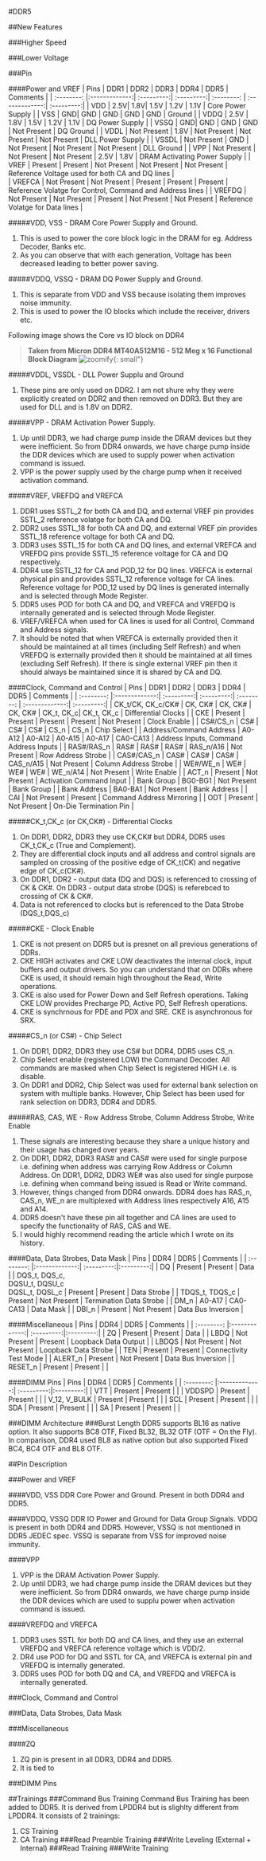 #DDR5

##New Features

###Higher Speed

###Lower Voltage

###Pin

####Power and VREF
|  Pins  |      DDR1      |   DDR2    |      DDR3      |      DDR4      |   DDR5    |   Comments    |
| :--------: |:-------------:| :---------:| :---------:| :--------: | :-------------:| :---------:|
| VDD | 2.5V| 1.8V| 1.5V | 1.2V | 1.1V | Core Power Supply |
| VSS | GND| GND | GND | GND | GND | Ground |
| VDDQ  | 2.5V | 1.8V | 1.5V | 1.2V | 1.1V | DQ Power Supply |
| VSSQ | GND| GND | GND | GND | Not Present | DQ Ground |
| VDDL | Not Present | 1.8V | Not Present | Not Present | Not Present | DLL Power Supply |
| VSSDL | Not Present | GND | Not Present | Not Present | Not Present | DLL Ground |
| VPP | Not Present | Not Present | Not Present | 2.5V | 1.8V | DRAM Activating Power Supply |
| VREF | Present | Present | Not Present | Not Present | Not Present | Reference Voltage used for both CA and DQ lines |    
| VREFCA | Not Present | Not Present | Present | Present | Present | Reference Volatge for Control, Command and Address lines |
| VREFDQ | Not Present | Not Present | Present | Not Present | Not Present | Reference Volatge for Data lines |

#####VDD, VSS - DRAM Core Power Supply and Ground.  
1. This is used to power the core block logic in the DRAM for eg. Address Decoder, Banks etc.<br>
2. As you can observe that with each generation, Voltage has been decreased leading to better power saving.

#####VDDQ, VSSQ - DRAM DQ Power Supply and Ground.
1. This is separate from VDD and VSS because isolating them improves noise immunity.<br>
2. This is used to power the IO blocks which include the receiver, drivers etc.

Following image shows the Core vs IO block on DDR4
> **Taken from Micron DDR4 MT40A512M16 - 512 Meg x 16 Functional Block Diagram**
> ![zoomify](images/Core_vs_IO.png){: small"}

#####VDDL, VSSDL - DLL Power Supplu and Ground
1. These pins are only used on DDR2. I am not shure why they were explicitly created on DDR2 and then removed on DDR3. But they are used for DLL and is 1.8V on DDR2.
   
#####VPP - DRAM Activation Power Supply.  
1. Up until DDR3, we had charge pump inside the DRAM devices but they were inefficient. So from DDR4 onwards, we have charge pump inside the DDR devices which are used to supply power when activation command is issued.
2. VPP is the power supply used by the charge pump when it received activation command.

#####VREF, VREFDQ and VREFCA
1. DDR1 uses SSTL_2 for both CA and DQ, and external VREF pin provides SSTL_2 reference volatge for both CA and DQ.
2. DDR2 uses SSTL_18 for both CA and DQ, and external VREF pin provides SSTL_18 reference voltage for both CA and DQ.
3. DDR3 uses SSTL_15 for both CA and DQ lines, and  external VREFCA and VREFDQ pins provide SSTL_15 reference voltage for CA and DQ respectively.
4. DDR4 use SSTL_12 for CA and POD_12 for DQ lines. VREFCA is external physical pin and provides SSTL_12 reference voltage for CA lines. Reference voltage for POD_12 used by DQ lines is generated internally and is selected through Mode Register.
5. DDR5 uses POD for both CA and DQ, and VREFCA and VREFDQ is internally generated and is selected through Mode Register.
6. VREF/VREFCA when used for CA lines is used for all Control, Command and Address signals.
7. It should be noted that when VREFCA is externally provided then it should be maintained at all times (including Self Refresh) and when VREFDQ is externally provided then it should be maintained at all times (excluding Self Refresh). If there is single external VREF pin then it should always be maintained since it is shared by CA and DQ.

####Clock, Command and Control
|  Pins  |      DDR1      |   DDR2    |      DDR3      |      DDR4      |   DDR5    |   Comments    |
| :--------: |:-------------:| :---------:| :---------:| :--------: | :-------------:| :---------:|
| CK_t/CK, CK_c/CK#  | CK, CK# | CK, CK# | CK, CK# | CK_t, CK_c| CK_t, CK_c | Differential Clocks |
| CKE | Present | Present | Present | Present | Not Present | Clock Enable |
| CS#/CS_n | CS# | CS# | CS# | CS_n | CS_n | Chip Select |
| Address/Command Address | A0-A12 | A0-A12 | A0-A15 | A0-A17 | CA0-CA13 | Address Inputs, Command Address Inputs |
| RAS#/RAS_n | RAS# | RAS# | RAS# | RAS_n/A16 | Not Present | Row Address Strobe |
| CAS#/CAS_n | CAS# | CAS# | CAS# | CAS_n/A15 | Not Present | Column Address Strobe |
| WE#/WE_n | WE# | WE# | WE# | WE_n/A14 | Not Present | Write Enable |
| ACT_n |   Present    |      Not Present | Activation Command Input |
| Bank Group | BG0-BG1 |     Not Present | Bank Group |
| Bank Address | BA0-BA1 |     Not Present | Bank Address |
| CAI | Not Present |     Present | Command Address Mirroring |
| ODT | Present |     Not Present | On-Die Termination Pin |

#####CK_t,CK_c (or CK,CK#) - Differential Clocks
1. On DDR1, DDR2, DDR3 they use CK,CK# but DDR4, DDR5 uses CK_t,CK_c (True and Complement).
2. They are differential clock inputs and all address and control signals are sampled on crossing of the positive edge of CK_t(CK) and negative edge of CK_c(CK#).
3. On DDR1, DDR2 - output data (DQ and DQS) is referenced to crossing of CK & CK#. On DDR3 - output data strobe (DQS) is referebced to crossing of CK & CK#.
4. Data is not referenced to clocks but is referenced to the Data Strobe (DQS_t,DQS_c)

#####CKE - Clock Enable
1. CKE is not present on DDR5 but is presnet on all previous generations of DDRs.
2. CKE HIGH activates and CKE LOW deactivates the internal clock, input buffers and output drivers. So you can understand that on DDRs where CKE is used, it should remain high throughout the Read, Write operations.
3. CKE is also used for Power Down and Self Refresh operations. Taking CKE LOW provides Precharge PD, Active PD, Self Refresh operations.
4. CKE is synchrnous for PDE and PDX and SRE. CKE is asynchronous for SRX.

#####CS_n (or CS#) - Chip Select
1. On DDR1, DDR2, DDR3 they use CS# but DDR4, DDR5 uses CS_n.
2. Chip Select enable (registered LOW) the Command Decoder. All commands are masked when Chip Select is registered HIGH i.e. is disable.
3. On DDR1 and DDR2, Chip Select was used for external bank selection on system with multiple banks. However, Chip Select has been used for rank selection on DDR3, DDR4 and DDR5.

#####RAS, CAS, WE - Row Address Strobe, Column Address Strobe, Write Enable
1. These signals are interesting because they share a unique history and their usage has changed over years.
2. On DDR1, DDR2, DDR3 RAS# and CAS#  were used for single purpose i.e. defining when address  was carrying Row Address or Column Address. On DDR1, DDR2, DDR3 WE# was also used for single purpose i.e. defining when command being issued is Read or Write command.
3. However, things changed from DDR4 onwards. DDR4 does has RAS_n, CAS_n, WE_n are multiplexed with Address lines respectively A16, A15 and A14.
4. DDR5 doesn't have these pin all together and CA lines are used to specify the functionality of RAS, CAS and WE.
5. I would highly recommend reading the article which I wrote on its history.
   
####Data, Data Strobes, Data Mask
|  Pins  |      DDR4      |   DDR5    |   Comments    |
| :--------: |:-------------:| :---------:|:---------:|
| DQ  | Present |     Present | Data |
| DQS_t, DQS_c, <br> DQSU_t, DQSU_c <br> DQSL_t, DQSL_c |   Present    |       Present | Data Strobe |
| TDQS_t, TDQS_c | Present |     Not Present | Termination Data Strobe |
| DM_n |   A0-A17    |      CA0-CA13 | Data Mask |
| DBI_n |   Present    |      Not Present | Data Bus Inversion |

####Miscellaneous
|  Pins  |      DDR4      |   DDR5    |   Comments    |
| :--------: |:-------------:| :---------:|:---------:|
| ZQ  | Present |     Present | Data |
| LBDQ |   Not Present    |       Present | Loopback Data Output |
| LBDQS | Not Present |     Not Present | Loopback Data Strobe |
| TEN |   Present    |      Present | Connectivity Test Mode |
| ALERT_n |   Present    |      Not Present | Data Bus Inversion |
| RESET_n | Present |     Present |  |

####DIMM Pins
|  Pins  |      DDR4      |   DDR5    |   Comments    |
| :--------: |:-------------:| :---------:|:---------:|
| VTT  | Present |     Present |  |
| VDDSPD |   Present    |       Present |  |
| V_12, V_BULK | Present |     Present |  |
| SCL |   Present    |      Present |  |
| SDA |   Present    |      Present |  |
| SA | Present |     Present |  |

###DIMM Architecture
###Burst Length
DDR5 supports BL16 as native option. It also supports BC8 OTF, Fixed BL32, BL32 OTF (OTF = On the Fly). In comparison, DDR4 used BL8 as native option but also supported Fixed BC4, BC4 OTF and BL8 OTF.

##Pin Description

###Power and VREF

####VDD, VSS
DDR Core Power and Ground.
Present in both DDR4 and DDR5.

####VDDQ, VSSQ
DDR IO Power and Ground for Data Group Signals.
VDDQ is present in both DDR4 and DDR5. However, VSSQ is not mentioned in DDR5 JEDEC spec.
VSSQ is separate from VSS for improved noise immunity.

####VPP
1. VPP is the DRAM Activation Power Supply.  
2. Up until DDR3, we had charge pump inside the DRAM devices but they were inefficient. So from DDR4 onwards, we have charge pump inside the DDR devices which are used to supplu power when activation command is issued.

####VREFDQ and VREFCA
1. DDR3 uses SSTL for both DQ and CA lines, and they use an external VREFDQ and VREFCA reference voltage which is VDD/2.  
2. DR4 use POD for DQ and SSTL for CA, and VREFCA is external pin and VREFDQ is internally generated.  
3. DDR5 uses POD for both DQ and CA, and VREFDQ and VREFCA is internally generated.  

###Clock, Command and Control

###Data, Data Strobes, Data Mask

###Miscellaneous

####ZQ
1. ZQ pin is present in all DDR3, DDR4 and DDR5.
2. It is tied to 

###DIMM Pins



##Trainings
###Command Bus Training
Command Bus Training has been added to DDR5. It is derived from LPDDR4 but is slighlty different from LPDDR4. It consists of 2 trainings:
1. CS Training
2. CA Training
###Read Preamble Training
###Write Leveling (External + Internal)
###Read Training
###Write Training
